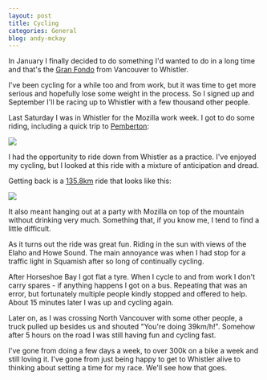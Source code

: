```yaml
---
layout: post
title: Cycling
categories: General
blog: andy-mckay
---
```


In January I finally decided to do something I'd wanted to do in a long time and that's the <a href="http://granfondowhistler.com/">Gran Fondo</a> from Vancouver to Whistler.

I've been cycling for a while too and from work, but it was time to get more serious and hopefully lose some weight in the process. So I signed up and September I'll be racing up to Whistler with a few thousand other people.

Last Saturday I was in Whistler for the Mozilla work week. I got to do some riding, including a quick trip to <a href="https://www.strava.com/activities/332046561">Pemberton</a>:

<img src="http://www.agmweb.ca/files/pemberton-gradient.png">

I had the opportunity to ride down from Whistler as a practice. I've enjoyed my cycling, but I looked at this ride with a mixture of anticipation and dread.

Getting back is a <a href="https://www.strava.com/activities/332046561">135.8km</a> ride that looks like this:

<img src="http://www.agmweb.ca/files/whistler-gradient.png">

It also meant hanging out at a party with Mozilla on top of the mountain without drinking very much. Something that, if you know me, I tend to find a little difficult.

As it turns out the ride was great fun. Riding in the sun with views of the Elaho and Howe Sound. The main annoyance was when I had stop for a traffic light in Squamish after so long of continually cycling.

After Horseshoe Bay I got flat a tyre. When I cycle to and from work I don't carry spares - if anything happens I got on a bus. Repeating that was an error, but fortunately multiple people kindly stopped and offered to help. About 15 minutes later I was up and cycling again.

Later on, as I was crossing North Vancouver with some other people, a truck pulled up besides us and shouted "You're doing 39km/h!". Somehow after 5 hours on the road I was still having fun and cycling fast.

I've gone from doing a few days a week, to over 300k on a bike a week and still loving it. I've gone from just being happy to get to Whistler alive to thinking about setting a time for my race. We'll see how that goes.
